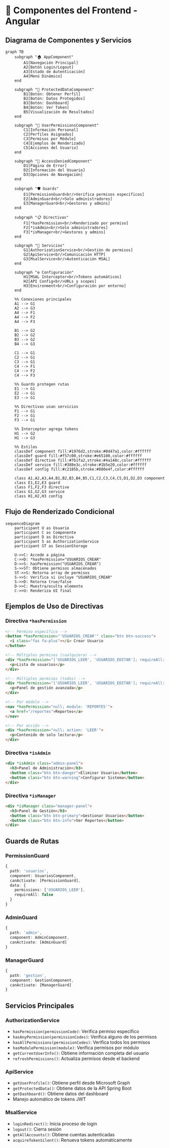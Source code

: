 # 🎨 Componentes del Frontend - Angular

## Diagrama de Componentes y Servicios

```mermaid
graph TB
    subgraph "🏠 AppComponent"
        A1[Navegación Principal]
        A2[Botón Login/Logout]
        A3[Estado de Autenticación]
        A4[Menú Dinámico]
    end

    subgraph "🔐 ProtectedDataComponent"
        B1[Botón: Obtener Perfil]
        B2[Botón: Datos Protegidos]
        B3[Botón: Dashboard]
        B4[Botón: Ver Token]
        B5[Visualización de Resultados]
    end

    subgraph "👤 UserPermissionsComponent"
        C1[Información Personal]
        C2[Perfiles Asignados]
        C3[Permisos por Módulo]
        C4[Ejemplos de Renderizado]
        C5[Acciones del Usuario]
    end

    subgraph "🚫 AccessDeniedComponent"
        D1[Página de Error]
        D2[Información del Usuario]
        D3[Opciones de Navegación]
    end

    subgraph "🛡️ Guards"
        E1[PermissionGuard<br/>Verifica permisos específicos]
        E2[AdminGuard<br/>Solo administradores]
        E3[ManagerGuard<br/>Gestores y admins]
    end

    subgraph "📋 Directivas"
        F1[*hasPermission<br/>Renderizado por permiso]
        F2[*isAdmin<br/>Solo administradores]
        F3[*isManager<br/>Gestores y admins]
    end

    subgraph "🔧 Servicios"
        G1[AuthorizationService<br/>Gestión de permisos]
        G2[ApiService<br/>Comunicación HTTP]
        G3[MsalService<br/>Autenticación MSAL]
    end

    subgraph "⚙️ Configuración"
        H1[MSAL Interceptor<br/>Tokens automáticos]
        H2[API Config<br/>URLs y scopes]
        H3[Environment<br/>Configuración por entorno]
    end

    %% Conexiones principales
    A1 --> G1
    A2 --> G3
    A4 --> F1
    A4 --> F2
    A4 --> F3

    B1 --> G2
    B2 --> G2
    B3 --> G2
    B4 --> G3

    C1 --> G1
    C2 --> G1
    C3 --> G1
    C4 --> F1
    C4 --> F2
    C4 --> F3

    %% Guards protegen rutas
    E1 --> G1
    E2 --> G1
    E3 --> G1

    %% Directivas usan servicios
    F1 --> G1
    F2 --> G1
    F3 --> G1

    %% Interceptor agrega tokens
    H1 --> G2
    H1 --> G3

    %% Estilos
    classDef component fill:#1976d2,stroke:#0d47a1,color:#ffffff
    classDef guard fill:#f57c00,stroke:#e65100,color:#ffffff
    classDef directive fill:#7b1fa2,stroke:#4a148c,color:#ffffff
    classDef service fill:#388e3c,stroke:#1b5e20,color:#ffffff
    classDef config fill:#c2185b,stroke:#880e4f,color:#ffffff

    class A1,A2,A3,A4,B1,B2,B3,B4,B5,C1,C2,C3,C4,C5,D1,D2,D3 component
    class E1,E2,E3 guard
    class F1,F2,F3 directive
    class G1,G2,G3 service
    class H1,H2,H3 config
```

## Flujo de Renderizado Condicional

```mermaid
sequenceDiagram
    participant U as Usuario
    participant C as Componente
    participant D as Directiva
    participant S as AuthorizationService
    participant ST as SessionStorage

    U->>C: Accede a página
    C->>D: *hasPermission="USUARIOS_CREAR"
    D->>S: hasPermission("USUARIOS_CREAR")
    S->>ST: Obtiene permisos almacenados
    ST->>S: Retorna array de permisos
    S->>S: Verifica si incluye "USUARIOS_CREAR"
    S->>D: Retorna true/false
    D->>C: Muestra/oculta elemento
    C->>U: Renderiza UI final
```

## Ejemplos de Uso de Directivas

### **Directiva `*hasPermission`**
```html
<!-- Permiso específico -->
<button *hasPermission="'USUARIOS_CREAR'" class="btn btn-success">
  <i class="fas fa-plus"></i> Crear Usuario
</button>

<!-- Múltiples permisos (cualquiera) -->
<div *hasPermission="['USUARIOS_LEER', 'USUARIOS_EDITAR']; requireAll: false">
  <p>Lista de usuarios</p>
</div>

<!-- Múltiples permisos (todos) -->
<div *hasPermission="['USUARIOS_LEER', 'USUARIOS_EDITAR']; requireAll: true">
  <p>Panel de gestión avanzada</p>
</div>

<!-- Por módulo -->
<nav *hasPermission="null; module: 'REPORTES'">
  <a href="/reportes">Reportes</a>
</nav>

<!-- Por acción -->
<div *hasPermission="null; action: 'LEER'">
  <p>Contenido de solo lectura</p>
</div>
```

### **Directiva `*isAdmin`**
```html
<div *isAdmin class="admin-panel">
  <h3>Panel de Administración</h3>
  <button class="btn btn-danger">Eliminar Usuario</button>
  <button class="btn btn-warning">Configurar Sistema</button>
</div>
```

### **Directiva `*isManager`**
```html
<div *isManager class="manager-panel">
  <h3>Panel de Gestión</h3>
  <button class="btn btn-primary">Gestionar Usuarios</button>
  <button class="btn btn-info">Ver Reportes</button>
</div>
```

## Guards de Rutas

### **PermissionGuard**
```typescript
{
  path: 'usuarios',
  component: UsuariosComponent,
  canActivate: [PermissionGuard],
  data: { 
    permissions: ['USUARIOS_LEER'],
    requireAll: false
  }
}
```

### **AdminGuard**
```typescript
{
  path: 'admin',
  component: AdminComponent,
  canActivate: [AdminGuard]
}
```

### **ManagerGuard**
```typescript
{
  path: 'gestion',
  component: GestionComponent,
  canActivate: [ManagerGuard]
}
```

## Servicios Principales

### **AuthorizationService**
- `hasPermission(permissionCode)`: Verifica permiso específico
- `hasAnyPermission(permissionCodes)`: Verifica alguno de los permisos
- `hasAllPermissions(permissionCodes)`: Verifica todos los permisos
- `hasModulePermission(module)`: Verifica permisos por módulo
- `getCurrentUserInfo()`: Obtiene información completa del usuario
- `refreshPermissions()`: Actualiza permisos desde el backend

### **ApiService**
- `getUserProfile()`: Obtiene perfil desde Microsoft Graph
- `getProtectedData()`: Obtiene datos de la API Spring Boot
- `getDashboard()`: Obtiene datos del dashboard
- Manejo automático de tokens JWT

### **MsalService**
- `loginRedirect()`: Inicia proceso de login
- `logout()`: Cierra sesión
- `getAllAccounts()`: Obtiene cuentas autenticadas
- `acquireTokenSilent()`: Renueva tokens automáticamente
